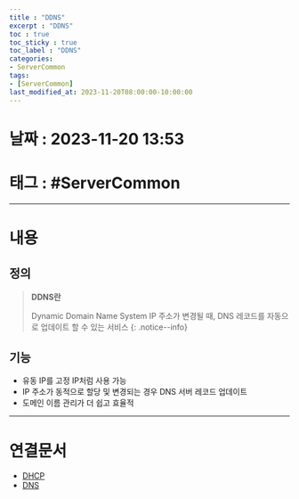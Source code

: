 ```yaml
---
title : "DDNS"
excerpt : "DDNS"
toc : true
toc_sticky : true
toc_label : "DDNS"
categories:
- ServerCommon
tags:
- [ServerCommon]
last_modified_at: 2023-11-20T08:00:00-10:00:00
---
```


# 날짜 : 2023-11-20 13:53

# 태그 : #ServerCommon
---

# 내용

## 정의
> **DDNS란**
>
>Dynamic Domain Name System
>IP 주소가 변경될 때, DNS 레코드를 자동으로 업데이트 할 수 있는 서비스
{: .notice--info}

## 기능
- 유동 IP를 고정 IP처럼 사용 가능
- IP 주소가 동적으로 할당 및 변경되는 경우 DNS 서버 레코드 업데이트
- 도메인 이름 관리가 더 쉽고 효율적

---

# 연결문서
- [DHCP](../../통신/통신-DHCP)
- [DNS](../../servercommon/servercommon-DNS)